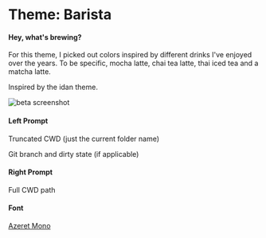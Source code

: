 # Theme: Barista

#### Hey, what's brewing?

For this theme, I picked out colors inspired by different drinks I've enjoyed over the years. To be specific, mocha latte, chai tea latte, thai iced tea and a matcha latte.

Inspired by the idan theme.

![beta screenshot](https://i.imgur.com/XYRgqSI.png)


#### Left Prompt
Truncated CWD (just the current folder name)

Git branch and dirty state (if applicable)

#### Right Prompt
Full CWD path

#### Font 
[Azeret Mono](https://fonts.google.com/specimen/Azeret+Mono)
